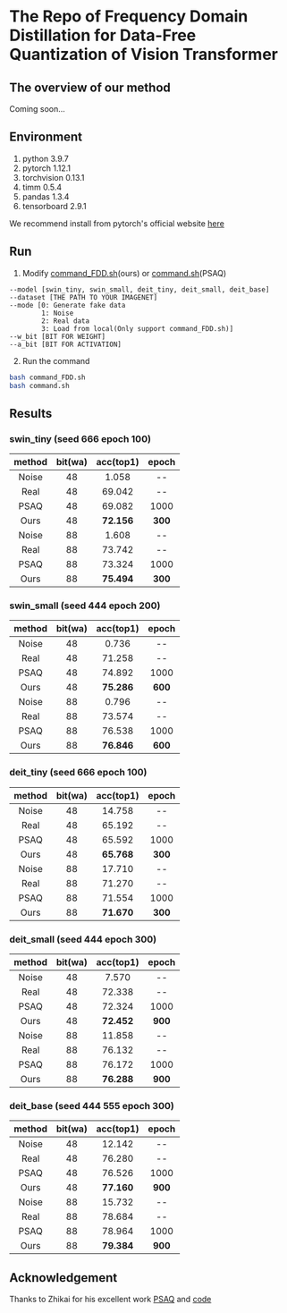 # The Repo of Frequency Domain Distillation for Data-Free Quantization of Vision Transformer
## The overview of our method
Coming soon...
## Environment
1. python 3.9.7
2. pytorch 1.12.1
3. torchvision 0.13.1
4. timm 0.5.4
5. pandas 1.3.4
6. tensorboard 2.9.1

We recommend install from pytorch's official website [here](https://pytorch.org/get-started/locally/)
## Run
1. Modify [command_FDD.sh](command_FDD.sh)(ours) or [command.sh](command.sh)(PSAQ)
```
--model [swin_tiny, swin_small, deit_tiny, deit_small, deit_base]
--dataset [THE PATH TO YOUR IMAGENET]
--mode [0: Generate fake data
        1: Noise
        2: Real data
        3: Load from local(Only support command_FDD.sh)]
--w_bit [BIT FOR WEIGHT]
--a_bit [BIT FOR ACTIVATION]
```
2. Run the command
```bash
bash command_FDD.sh
bash command.sh
```
## Results
### swin_tiny (seed 666 epoch 100)
|method|bit(wa)|acc(top1)|epoch|
|:-:|:-:|:-:|:-:|
|Noise|48|1.058|--|
|Real|48|69.042|--|
|PSAQ|48|69.082|1000|
|Ours|48|**72.156**|**300**|
|Noise|88|1.608|--|
|Real|88|73.742|--|
|PSAQ|88|73.324|1000|
|Ours|88|**75.494**|**300**|
### swin_small (seed 444 epoch 200)
|method|bit(wa)|acc(top1)|epoch|
|:-:|:-:|:-:|:-:|
|Noise|48|0.736|--|
|Real|48|71.258|--|
|PSAQ|48|74.892|1000|
|Ours|48|**75.286**|**600**|
|Noise|88|0.796|--|
|Real|88|73.574|--|
|PSAQ|88|76.538|1000|
|Ours|88|**76.846**|**600**|
### deit_tiny (seed 666 epoch 100)
|method|bit(wa)|acc(top1)|epoch|
|:-:|:-:|:-:|:-:|
|Noise|48|14.758|--|
|Real|48|65.192|--|
|PSAQ|48|65.592|1000|
|Ours|48|**65.768**|**300**|
|Noise|88|17.710|--|
|Real|88|71.270|--|
|PSAQ|88|71.554|1000|
|Ours|88|**71.670**|**300**|
### deit_small (seed 444 epoch 300)
|method|bit(wa)|acc(top1)|epoch|
|:-:|:-:|:-:|:-:|
|Noise|48|7.570|--|
|Real|48|72.338|--|
|PSAQ|48|72.324|1000|
|Ours|48|**72.452**|**900**|
|Noise|88|11.858|--|
|Real|88|76.132|--|
|PSAQ|88|76.172|1000|
|Ours|88|**76.288**|**900**|
### deit_base (seed 444 555 epoch 300)
|method|bit(wa)|acc(top1)|epoch|
|:-:|:-:|:-:|:-:|
|Noise|48|12.142|--|
|Real|48|76.280|--|
|PSAQ|48|76.526|1000|
|Ours|48|**77.160**|**900**|
|Noise|88|15.732|--|
|Real|88|78.684|--|
|PSAQ|88|78.964|1000|
|Ours|88|**79.384**|**900**|
## Acknowledgement
Thanks to Zhikai for his excellent work [PSAQ](https://arxiv.org/abs/2203.02250) and [code](https://github.com/zkkli/PSAQ-ViT)